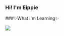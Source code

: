 ### Hi! I'm Eippie


###✨What i'm Learning✨
<!-- ( 로고 모음 )
  1. 스프링
  2. 스프링 부트
  3. 그레들
-->

<!--
<img src="https://img.shields.io/badge/Spring-#6DB33F?style=flat&logo=Spring&logoColor=white"/>
<img src="https://img.shields.io/badge/springboot-#6DB33F?style=flat&logo=springboot&logoColor=white"/>
<img src="https://img.shields.io/badge/gradle-#02303A?style=flat&logo=gradle&logoColor=white"/>
-->

<!-- 리드미 위젯 -->
<img src="https://github-readme-stats.vercel.app/api?username=Eippie8735&show_icons=true">


<!--
**Eippie8735/Eippie8735** is a ✨ _special_ ✨ repository because its `README.md` (this file) appears on your GitHub profile.

Here are some ideas to get you started:

- 🔭 I’m currently working on ...
- 🌱 I’m currently learning ...
- 👯 I’m looking to collaborate on ...
- 🤔 I’m looking for help with ...
- 💬 Ask me about ...
- 📫 How to reach me: ...
- 😄 Pronouns: ...
- ⚡ Fun fact: ...
-->
